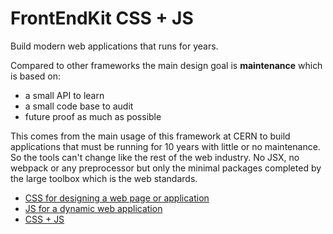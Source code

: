 # FrontEndKit CSS + JS

Build modern web applications that runs for years.

Compared to other frameworks the main design goal is **maintenance** which is based on:
* a small API to learn
* a small code base to audit
* future proof as much as possible

This comes from the main usage of this framework at CERN to build applications that must be running for 10 years with little or no maintenance. So the tools can't change like the rest of the web industry. No JSX, no webpack or any preprocessor but only the minimal packages completed by the large toolbox which is the web standards.

* [CSS for designing a web page or application](./css)
* [JS for a dynamic web application](./js)
* [CSS + JS](./docs)
